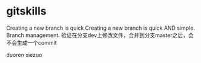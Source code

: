 # gitskills
Creating a new branch is quick
Creating a new branch is quick AND simple.
Branch management.
验证在分支dev上修改文件，合并到分支master之后，会不会生成一个commit

duoren xiezuo
